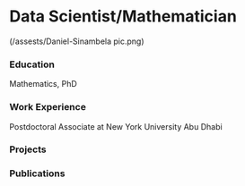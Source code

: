 # Data Scientist/Mathematician
(/assests/Daniel-Sinambela pic.png)

### Education
Mathematics, PhD

### Work Experience
Postdoctoral Associate at New York University Abu Dhabi

### Projects

### Publications
